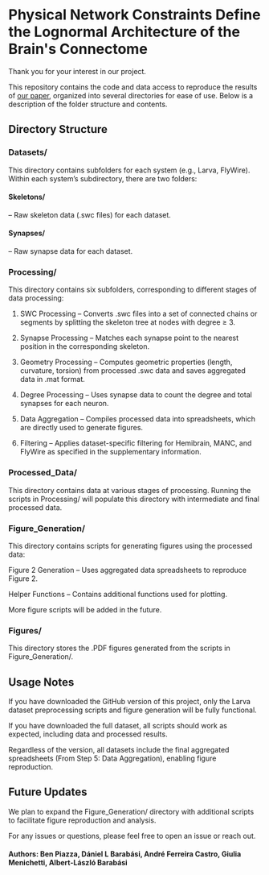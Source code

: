 # Physical Network Constraints Define the Lognormal Architecture of the Brain's Connectome

Thank you for your interest in our project. 

This repository contains the code and data access to reproduce the results of [our paper](https://www.biorxiv.org/content/10.1101/2025.02.27.640551v1), organized into several directories for ease of use. Below is a description of the folder structure and contents.

## Directory Structure

### Datasets/

This directory contains subfolders for each system (e.g., Larva, FlyWire). Within each system’s subdirectory, there are two folders:

#### Skeletons/ 
– Raw skeleton data (.swc files) for each dataset.

#### Synapses/ 
– Raw synapse data for each dataset.

### Processing/

This directory contains six subfolders, corresponding to different stages of data processing:

1. SWC Processing – Converts .swc files into a set of connected chains or segments by splitting the skeleton tree at nodes with degree ≥ 3.

2. Synapse Processing – Matches each synapse point to the nearest position in the corresponding skeleton.

3. Geometry Processing – Computes geometric properties (length, curvature, torsion) from processed .swc data and saves aggregated data in .mat format.

4. Degree Processing – Uses synapse data to count the degree and total synapses for each neuron.

5. Data Aggregation – Compiles processed data into spreadsheets, which are directly used to generate figures.

6. Filtering – Applies dataset-specific filtering for Hemibrain, MANC, and FlyWire as specified in the supplementary information.

### Processed_Data/

This directory contains data at various stages of processing. Running the scripts in Processing/ will populate this directory with intermediate and final processed data.

### Figure_Generation/

This directory contains scripts for generating figures using the processed data:

Figure 2 Generation – Uses aggregated data spreadsheets to reproduce Figure 2.

Helper Functions – Contains additional functions used for plotting.

More figure scripts will be added in the future.

### Figures/

This directory stores the .PDF figures generated from the scripts in Figure_Generation/.

## Usage Notes

If you have downloaded the GitHub version of this project, only the Larva dataset preprocessing scripts and figure generation will be fully functional.

If you have downloaded the full dataset, all scripts should work as expected, including data and processed results.

Regardless of the version, all datasets include the final aggregated spreadsheets (From Step 5: Data Aggregation), enabling figure reproduction.

## Future Updates

We plan to expand the Figure_Generation/ directory with additional scripts to facilitate figure reproduction and analysis.

For any issues or questions, please feel free to open an issue or reach out.

#### Authors: Ben Piazza, Dániel L Barabási, André Ferreira Castro, Giulia Menichetti, Albert-László Barabási
